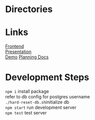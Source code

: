 # Directories

# Links

[Frontend](github.com/noellimx/proj-5-front-end)\
[Presentation](https://docs.google.com/presentation/d/1L7TGaNa0tJR1zXmGs3FTaQe9VvG9LFDrr5k08mBvNhs/edit#slide=id.g13055493170_0_10)\
[Demo](https://docs.google.com/presentation/d/1O_12tlWOB5N_X5aja9wnQKLd5GcUZcSBmB0VZGvT36g/edit#slide=id.g13055493170_0_0)
[Planning Docs](https://www.notion.so/moontracker-91e23980e54f449996918b2210b0f7b6)

# Development Steps

`npm i` install package\
refer to db config for postgres username\
`./hard-reset-db.sh`initialize db\
`npm start` run development server\
`npm test` test server
